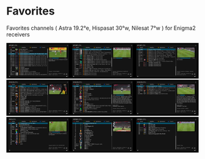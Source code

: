 # Favorites
Favorites channels ( Astra 19.2°e, Hispasat 30°w, Nilesat 7°w ) for Enigma2 receivers

<img src="https://raw.githubusercontent.com/mIcHyAmRaNe/Favorites/screenshots/screenshot/sport1.jpg" width="33.33%"></img><img src="https://raw.githubusercontent.com/mIcHyAmRaNe/Favorites/screenshots/screenshot/sport2.jpg" width="33.33%"></img><img src="https://raw.githubusercontent.com/mIcHyAmRaNe/Favorites/screenshots/screenshot/sport3.jpg" width="33.33%"></img>
<img src="https://raw.githubusercontent.com/mIcHyAmRaNe/Favorites/screenshots/screenshot/divers1.jpg" width="33.33%"></img><img src="https://raw.githubusercontent.com/mIcHyAmRaNe/Favorites/screenshots/screenshot/divers2.jpg" width="33.33%"></img><img src="https://raw.githubusercontent.com/mIcHyAmRaNe/Favorites/screenshots/screenshot/divers3.jpg" width="33.33%"></img>
<img src="https://raw.githubusercontent.com/mIcHyAmRaNe/Favorites/screenshots/screenshot/info.jpg" width="33.33%"></img><img src="https://raw.githubusercontent.com/mIcHyAmRaNe/Favorites/screenshots/screenshot/arabic1.jpg" width="33.33%"></img></img><img src="https://raw.githubusercontent.com/mIcHyAmRaNe/Favorites/screenshots/screenshot/arabic2.jpg" width="33.33%"></img>
